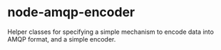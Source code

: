node-amqp-encoder
=================

Helper classes for specifying a simple mechanism to encode data into AMQP format, and a simple encoder.
